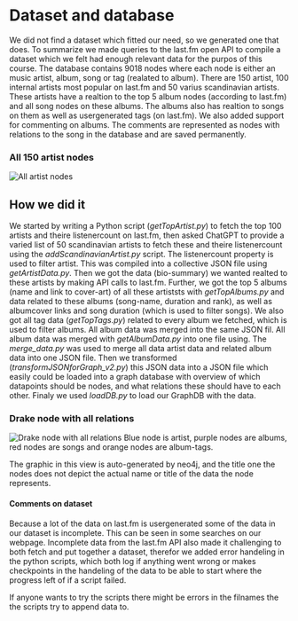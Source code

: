 # Dataset and database

We did not find a dataset which fitted our need, so we generated one that does.
To summarize we made queries to the last.fm open API to compile a dataset which we felt had enough relevant data for the purpos of this course. The database contains 9018 nodes where each node is either an music artist, album, song or tag (realated to album). There are 150 artist, 100 internal artists most popular on last.fm and 50 varius scandinavian artists. These artists have a realtion to the top 5 album nodes (according to last.fm) and all song nodes on these albums. The albums also has realtion to songs on them as well as usergenerated tags (on last.fm). We also added support for commenting on albums. The comments are represented as nodes with relations to the song in the database and are saved permanently.

### All 150 artist nodes

![All artist nodes](/frontend/src/assets/all_artists.png)

## How we did it

We started by writing a Python script (*getTopArtist.py*) to fetch the top 100 artists and theire listenercount on last.fm, then asked ChatGPT to provide a varied list of 50 scandinavian artists to fetch these and theire listenercount using the *addScandinavianArtist.py* script. The listenercount property is used to filter artist. This was compiled into a collective JSON file using *getArtistData.py*. Then we got the data (bio-summary) we wanted realted to these artists by making API calls to last.fm. Further, we got the top 5 albums (name and link to cover-art) of all these artiststs with *getTopAlbums.py* and data related to these albums (song-name, duration and rank), as well as albumcover links and song duration (which is used to filter songs). We also got all tag data (*getTopTags.py*) related to every album we fetched, which is used to filter albums. All album data was merged into the same JSON fil. All album data was merged with *getAlbumData.py* into one file using. The *merge_data.py* was used to merge all data artist data and related album data into one JSON file. Then we transformed (*transformJSONforGraph_v2.py*) this JSON data into a JSON file which easily could be loaded into a graph database with overview of which datapoints should be nodes, and what relations these should have to each other. Finaly we used *loadDB.py* to load our GraphDB with the data.

### Drake node with all relations

![Drake node with all relations](/frontend/src/assets/drakeAllRelations.png)
Blue node is artist, purple nodes are albums, red nodes are songs and orange nodes are album-tags.

The graphic in this view is auto-generated by neo4j, and the title one the nodes does not depict the actual name or title of the data the node represents.

#### Comments on dataset

Because a lot of the data on last.fm is usergenerated some of the data in our dataset is incomplete. This can be seen in some searches on our webpage. Incomplete data from the last.fm API also made it challenging to both fetch and put together a dataset, therefor we added error handeling in the python scripts, which both log if anything went wrong or makes checkpoints in the handeling of the data to be able to start where the progress left of if a script failed.

If anyone wants to try the scripts there might be errors in the filnames the the scripts try to append data to.
